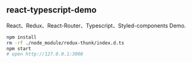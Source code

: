 

## react-typescript-demo
React、Redux、React-Router、Typescript、Styled-components Demo.

```bash
npm install
rm -rf ./node_module/redux-thunk/index.d.ts
npm start
# open http://127.0.0.1:3000
```
